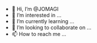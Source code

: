 - 👋 Hi, I’m @JOMAGI
- 👀 I’m interested in ...
- 🌱 I’m currently learning ...
- 💞️ I’m looking to collaborate on ...
- 📫 How to reach me ...

<!---
JOMAGI/JOMAGI is a ✨ special ✨ repository because its `README.md` (this file) appears on your GitHub profile.
You can click the Preview link to take a look at your changes.
--->
